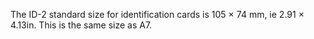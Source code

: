 The ID-2 standard size for identification cards is 105 × 74 mm, ie 2.91
× 4.13in. This is the same size as A7.
